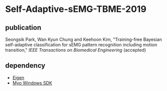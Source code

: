 # Self-Adaptive-sEMG-TBME-2019


## publication
Seongsik Park, Wan Kyun Chung and Keehoon Kim, "Training-free Bayesian self-adaptive classification for sEMG pattern recognition including motion transition," *IEEE Transactions on Biomedical Engineering* (accepted)

## dependency

* [Eigen](http://eigen.tuxfamily.org)
* [Myo Windows SDK](https://support.getmyo.com/hc/en-us/articles/360018409792-Myo-Connect-SDK-and-firmware-downloads)
